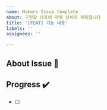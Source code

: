 ```yaml
---
name: Makers Issue template
about: 구현할 내용에 대해 상세히 계획합니다
title: '[FEAT] 기능 내용'
labels: ''
assignees: ''

---
```


## About Issue 🚀
<!-- 이슈 설명을 적어주세요 -->

## Progress ✔️
- [ ] 